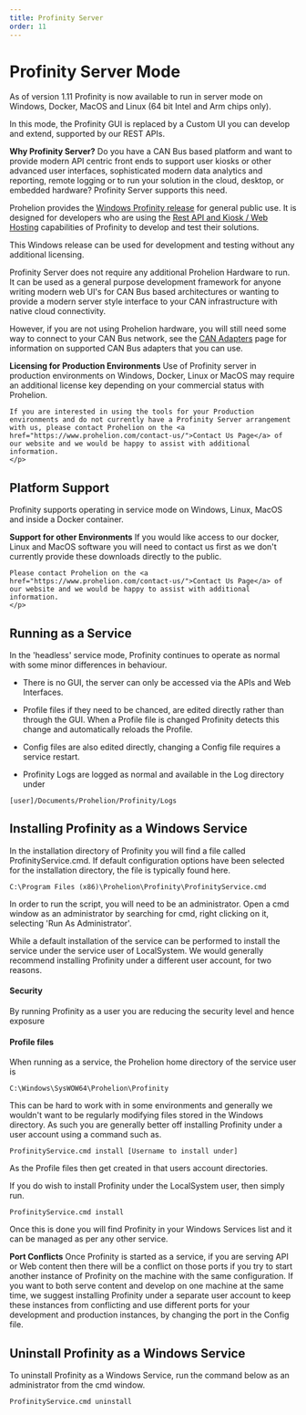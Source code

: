 ```yaml
---
title: Profinity Server
order: 11
---
```


# Profinity Server Mode

As of version 1.11 Profinity is now available to run in server mode on Windows, Docker, MacOS and Linux (64 bit Intel and Arm chips only).  

In this mode, the Profinity GUI is replaced by a Custom UI you can develop and extend, supported by our REST APIs.

<div class="callout callout--info">
    <p><strong>Why Profinity Server?</strong> 
    Do you have a CAN Bus based platform and want to provide modern API centric front ends to support user kiosks or other advanced user interfaces, sophisticated modern data analytics and reporting, remote logging or to run your solution in the cloud, desktop, or embedded hardware?  Profinity Server supports this need.
    </p>
</div>

Prohelion provides the [Windows Profinity release](https://github.com/Prohelion/Profinity/releases/latest/download/Profinity.install.msi) for general public use.  It is designed for developers who are using the [Rest API and Kiosk / Web Hosting](120_Profinity_Rest_APIs.md) capabilities of Profinity to develop and test their solutions.  

This Windows release can be used for development and testing without any additional licensing.

Profinity Server does not require any additional Prohelion Hardware to run. It can be used as a general purpose development framework for anyone writing modern web UI's for CAN Bus based architectures or wanting to provide a modern server style interface to your CAN infrastructure with native cloud connectivity.  

However, if you are not using Prohelion hardware, you will still need some way to connect to your CAN Bus network, see the [CAN Adapters](30_CAN_Bus_Adapters.md) page for information on supported CAN Bus adapters that you can use.

<div class="callout callout--info">
    <p><strong>Licensing for Production Environments</strong>    
    Use of Profinity server in production environments on Windows, Docker, Linux or MacOS may require an additional license key depending on your commercial status with Prohelion.

    If you are interested in using the tools for your Production environments and do not currently have a Profinity Server arrangement with us, please contact Prohelion on the <a href="https://www.prohelion.com/contact-us/">Contact Us Page</a> of our website and we would be happy to assist with additional information.
    </p>
</div>

## Platform Support

Profinity supports operating in service mode on Windows, Linux, MacOS and inside a Docker container.  

<div class="callout callout--info">
    <p><strong>Support for other Environments</strong>    
    If you would like access to our docker, Linux and MacOS software you will need to contact us first as we don't currently provide these downloads directly to the public.
    
    Please contact Prohelion on the <a href="https://www.prohelion.com/contact-us/">Contact Us Page</a> of our website and we would be happy to assist with additional information.
    </p>
</div>

## Running as a Service

In the 'headless' service mode, Profinity continues to operate as normal with some minor differences in behaviour.

- There is no GUI, the server can only be accessed via the APIs and Web Interfaces.

- Profile files if they need to be chanced, are edited directly rather than through the GUI.  When a Profile file is changed Profinity detects this change and automatically reloads the Profile.

- Config files are also edited directly, changing a Config file requires a service restart.

- Profinity Logs are logged as normal and available in the Log directory under

`[user]/Documents/Prohelion/Profinity/Logs`

## Installing Profinity as a Windows Service

In the installation directory of Profinity you will find a file called ProfinityService.cmd.  If default configuration options have been selected for the installation directory, the file is typically found here.

`C:\Program Files (x86)\Prohelion\Profinity\ProfinityService.cmd`

In order to run the script, you will need to be an administrator.  Open a cmd window as an administrator by searching for cmd, right clicking on it, selecting 'Run As Administrator'.

While a default installation of the service can be performed to install the service under the service user of LocalSystem.  We would generally recommend installing Profinity under a different user account, for two reasons.

#### Security
By running Profinity as a user you are reducing the security level and hence exposure

#### Profile files
When running as a service, the Prohelion home directory of the service user is

`C:\Windows\SysWOW64\Prohelion\Profinity`

This can be hard to work with in some environments and generally we wouldn't want to be regularly modifying files stored in the Windows directory.  As such you are generally better off installing Profinity under a user account using a command such as.

```
ProfinityService.cmd install [Username to install under]
```

As the Profile files then get created in that users account directories.

If you do wish to install Profinity under the LocalSystem user, then simply run.

```
ProfinityService.cmd install
```

Once this is done you will find Profinity in your Windows Services list and it can be managed as per any other service.


<div class="callout callout--danger">
    <p><strong>Port Conflicts</strong> 
    Once Profinity is started as a service, if you are serving API or Web content then there will be a conflict on those ports if you try to start another instance of Profinity on the machine with the same configuration.  If you want to both serve content and develop on one machine at the same time, we suggest installing Profinity under a separate user account to keep these instances from conflicting and use different ports for your development and production instances, by changing the port in the Config file.
    </p>
</div>

## Uninstall Profinity as a Windows Service

To uninstall Profinity as a Windows Service, run the command below as an administrator from the cmd window.

```
ProfinityService.cmd uninstall
```

